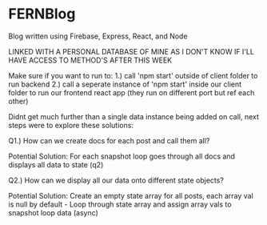 # FERNBlog
Blog written using Firebase, Express, React, and Node

LINKED WITH A PERSONAL DATABASE OF MINE AS I DON'T KNOW IF I'LL HAVE ACCESS TO METHOD'S AFTER THIS WEEK

Make sure if you want to run to: 
  1.) call 'npm start' outside of client folder to run backend
  2.) call a seperate instance of 'npm start' inside our client folder to run our frontend react app (they run on different port but ref each other)
  
Didnt get much further than a single data instance being added on call, next steps were to explore these solutions:

  Q1.) How can we create docs for each post and call them all?

  Potential Solution:
    For each snapshot loop goes through all docs and displays all data to state (q2)

  Q2.) How can we display all our data onto different state objects?

  Potential Solution:
    Create an empty state array for all posts, each array val is null by default -
    Loop through state array and assign array vals to snapshot loop data (async)
